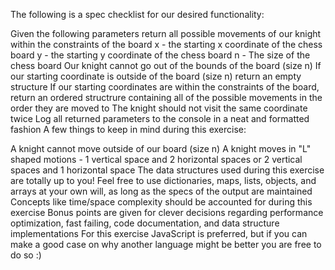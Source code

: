 The following is a spec checklist for our desired functionality:

 Given the following parameters return all possible movements of our knight within the constraints of the board
x - the starting x coordinate of the chess board
y - the starting y coordinate of the chess board
n - The size of the chess board
 Our knight cannot go out of the bounds of the board (size n)
 If our starting coordinate is outside of the board (size n) return an empty structure
 If our starting coordinates are within the constraints of the board, return an ordered structrure containing all of the possible movements in the order they are moved to
 The knight should not visit the same coordinate twice
 Log all returned parameters to the console in a neat and formatted fashion
A few things to keep in mind during this exercise:

A knight cannot move outside of our board (size n)
A knight moves in "L" shaped motions - 1 vertical space and 2 horizontal spaces or 2 vertical spaces and 1 horizontal space
The data structures used during this exercise are totally up to you! Feel free to use dictionaries, maps, lists, objects, and arrays at your own will, as long as the specs of the output are maintained
Concepts like time/space complexity should be accounted for during this exercise
Bonus points are given for clever decisions regarding performance optimization, fast failing, code documentation, and data structure implementations
For this exercise JavaScript is preferred, but if you can make a good case on why another language might be better you are free to do so :)
